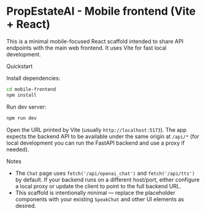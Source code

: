 # PropEstateAI - Mobile frontend (Vite + React)

This is a minimal mobile-focused React scaffold intended to share API endpoints with the main web frontend. It uses Vite for fast local development.

Quickstart

Install dependencies:

```bash
cd mobile-frontend
npm install
```

Run dev server:

```bash
npm run dev
```

Open the URL printed by Vite (usually `http://localhost:5173`). The app expects the backend API to be available under the same origin at `/api/*` (for local development you can run the FastAPI backend and use a proxy if needed).

Notes
- The `Chat` page uses `fetch('/api/openai_chat')` and `fetch('/api/tts')` by default. If your backend runs on a different host/port, either configure a local proxy or update the client to point to the full backend URL.
- This scaffold is intentionally minimal — replace the placeholder components with your existing `SpeakChat` and other UI elements as desired.
